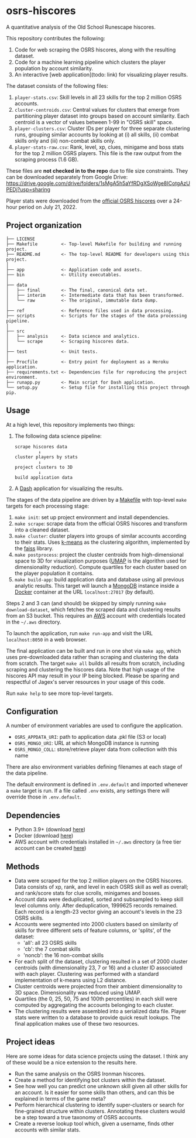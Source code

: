 osrs-hiscores
=============

A quantitative analysis of the Old School Runescape hiscores.

This repository contributes the following:

1. Code for web scraping the OSRS hiscores, along with the resulting dataset.
2. Code for a machine learning pipeline which clusters the player population by account similarity.
3. An interactive [web application](todo: link) for visualizing player results.

The dataset consists of the following files:

1. `player-stats.csv`: Skill levels in all 23 skills for the top 2 million OSRS accounts.
2. `cluster-centroids.csv`: Central values for clusters that emerge from partitioning player dataset into groups based on account similarity. Each centroid is a vector of values between 1-99 in "OSRS skill" space.
3. `player-clusters.csv`: Cluster IDs per player for three separate clustering runs, grouping similar accounts by looking at (i) all skills, (ii) combat skills only and (iii) non-combat skills only.
4. `player-stats-raw.csv`: Rank, level, xp, clues, minigame and boss stats for the top 2 million OSRS players. This file is the raw output from the scraping process (1.6 GB).

These files are **not checked in to the repo** due to file size constraints. They can be downloaded separately from Google Drive: <https://drive.google.com/drive/folders/1sMgA5h5aYfRDgXSoWge8ICotgAzUPEDj?usp=sharing>

Player stats were downloaded from the [official OSRS hiscores](https://secure.runescape.com/m=hiscore_oldschool/overall) over a 24-hour period on July 21, 2022.

Project organization
--------------------

    ├── LICENSE
    ├── Makefile         <- Top-level Makefile for building and running project.
    ├── README.md        <- The top-level README for developers using this project.
    │
    ├── app              <- Application code and assets.
    ├── bin              <- Utility executables.
    │
    ├── data
    │   ├── final        <- The final, canonical data set.
    │   ├── interim      <- Intermediate data that has been transformed.
    │   └── raw          <- The original, immutable data dump.
    │
    ├── ref              <- Reference files used in data processing.
    ├── scripts          <- Scripts for the stages of the data processing pipeline.
    │
    ├── src
    │   ├── analysis     <- Data science and analytics.
    │   └── scrape       <- Scraping hiscores data.
    │
    ├── test             <- Unit tests.
    │
    ├── Procfile         <- Entry point for deployment as a Heroku application.
    ├── requirements.txt <- Dependencies file for reproducing the project environment.
    ├── runapp.py        <- Main script for Dash application.
    └── setup.py         <- Setup file for installing this project through pip.

Usage
-----

At a high level, this repository implements two things:

1. The following data science pipeline:

    ```
    scrape hiscores data
             ↓
    cluster players by stats
             ↓
    project clusters to 3D
             ↓
    build application data
    ```

2. A [Dash](https://plotly.com/dash/) application for visualizing the results.

The stages of the data pipeline are driven by a [Makefile](https://opensource.com/article/18/8/what-how-makefile) with top-level `make` targets for each processing stage:

1. `make init`: set up project environment and install dependencies.
2. `make scrape`: scrape data from the official OSRS hiscores and transform into a cleaned dataset.
3. `make cluster`: cluster players into groups of similar accounts according to their stats. Uses [k-means](https://en.wikipedia.org/wiki/K-means_clustering) as the clustering algorithm, implemented by the [faiss](https://github.com/facebookresearch/faiss) library.
4. `make postprocess`: project the cluster centroids from high-dimensional space to 3D for visualization purposes ([UMAP](https://umap-learn.readthedocs.io/en/latest/index.html#) is the algorithm used for dimensionality reduction). Compute quartiles for each cluster based on the player population it contains.
5. `make build-app`: build application data and database using all previous analytic results. This target will launch a [MongoDB](https://www.mongodb.com/) instance inside a [Docker](https://www.docker.com/) container at the URL `localhost:27017` (by default).

Steps 2 and 3 can (and should) be skipped by simply running `make download-dataset`, which fetches the scraped data and clustering results from an S3 bucket. This requires an [AWS](https://aws.amazon.com/) account with credentials located in the `~/.aws` directory.

To launch the application, run `make run-app` and visit the URL `localhost:8050` in a web browser.

The final application can be built and run in one shot via `make app`, which uses pre-downloaded data rather than scraping and clustering the data from scratch. The target `make all` builds all results from scratch, including scraping and clustering the hiscores data. Note that high usage of the hiscores API may result in your IP being blocked. Please be sparing and respectful of Jagex's server resources in your usage of this code.

Run `make help` to see more top-level targets.

Configuration
-------------

A number of environment variables are used to configure the application.

* `OSRS_APPDATA_URI`: path to application data .pkl file (S3 or local)
* `OSRS_MONGO_URI`: URL at which MongoDB instance is running
* `OSRS_MONGO_COLL`: store/retrieve player data from collection with this name

There are also environment variables defining filenames at each stage of the data pipeline.

The default environment is defined in `.env.default` and imported whenever a `make` target is run. If a file called `.env` exists, any settings there will override those in `.env.default`.

Dependencies
------------

* Python 3.9+ (download [here](https://www.python.org/downloads/))
* Docker (download [here](https://docs.docker.com/get-docker/))
* AWS account with credentials installed in `~/.aws` directory (a free tier account can be created [here](https://aws.amazon.com/free))

Methods
-------

* Data were scraped for the top 2 million players on the OSRS hiscores. Data consists of xp, rank, and level in each OSRS skill as well as overall; and rank/score stats for clue scrolls, minigames and bosses.
* Account data were deduplicated, sorted and subsampled to keep skill level columns only. After deduplication, 1999625 records remained. Each record is a length-23 vector giving an account's levels in the 23 OSRS skills.
* Accounts were segmented into 2000 clusters based on similarity of skills for three different sets of feature columns, or 'splits', of the dataset:
  * 'all': all 23 OSRS skills
  * 'cb': the 7 combat skills
  * 'noncb': the 16 non-combat skills
* For each split of the dataset, clustering resulted in a set of 2000 cluster centroids (with dimensionality 23, 7 or 16) and a cluster ID associated with each player. Clustering was performed with a standard implementation of k-means using L2 distance.
* Cluster centroids were projected from their ambient dimensionality to 3D space. Dimensionality was reduced using UMAP.
* Quartiles (the 0, 25, 50, 75 and 100th percentiles) in each skill were computed by aggregating the accounts belonging to each cluster.
* The clustering results were assembled into a serialized data file. Player stats were written to a database to provide quick result lookups. The final application makes use of these two resources.

Project ideas
-------------

Here are some ideas for data science projects using the dataset. I think any of these would be a nice extension to the results here.

* Run the same analysis on the OSRS Ironman hiscores.
* Create a method for identifying bot clusters within the dataset.
* See how well you can predict one unknown skill given all other skills for an account. Is it easier for some skills than others, and can this be explained in terms of the game meta?
* Perform hierarchical clustering to identify super-clusters or search for fine-grained structure within clusters. Annotating these clusters would be a step toward a true taxonomy of OSRS accounts.
* Create a reverse lookup tool which, given a username, finds other accounts with similar stats.
